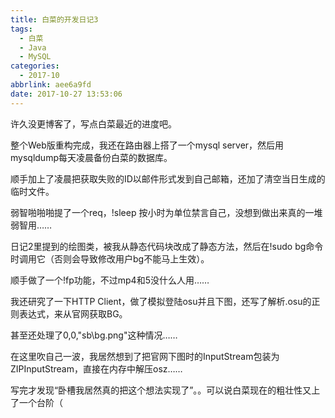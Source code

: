 ```yaml
---
title: 白菜的开发日记3
tags:
  - 白菜
  - Java
  - MySQL
categories:
  - 2017-10
abbrlink: aee6a9fd
date: 2017-10-27 13:53:06
---
```


许久没更博客了，写点白菜最近的进度吧。

整个Web版重构完成，我还在路由器上搭了一个mysql server，然后用mysqldump每天凌晨备份白菜的数据库。

顺手加上了凌晨把获取失败的ID以邮件形式发到自己邮箱，还加了清空当日生成的临时文件。

弱智啪啪啪提了一个req，!sleep 按小时为单位禁言自己，没想到做出来真的一堆弱智用……

日记2里提到的绘图类，被我从静态代码块改成了静态方法，然后在!sudo bg命令时调用它（否则会导致修改用户bg不能马上生效）。

顺手做了一个!fp功能，不过mp4和5没什么人用……

我还研究了一下HTTP Client，做了模拟登陆osu并且下图，还写了解析.osu的正则表达式，来从官网获取BG。

甚至还处理了0,0,"sb\bg.png"这种情况……

在这里吹自己一波，我居然想到了把官网下图时的InputStream包装为ZIPInputStream，直接在内存中解压osz……

写完才发现“卧槽我居然真的把这个想法实现了”。。可以说白菜现在的粗壮性又上了一个台阶（



